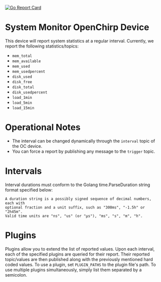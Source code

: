 [![Go Report Card](https://goreportcard.com/badge/github.com/openchirp/sysmonitor-device)](https://goreportcard.com/report/github.com/openchirp/sysmonitor-device)
# System Monitor OpenChirp Device
This device will report system statistics at a regular interval.
Currently, we report the following statistics/topics:
* `mem_total`
* `mem_available`
* `mem_used`
* `mem_usedpercent`
* `disk_used`
* `disk_free`
* `disk_total`
* `disk_usedpercent`
* `load_1min`
* `load_5min`
* `load_15min`

# Operational Notes
* The interval can be changed dynamically through the `interval` topic of the
OC device.
* You can force a report by publishing any message to the `trigger` topic.

# Intervals
Interval durations must conform to the Golang time.ParseDuration string format
specified below:
```
A duration string is a possibly signed sequence of decimal numbers, each with
optional fraction and a unit suffix, such as "300ms", "-1.5h" or "2h45m".
Valid time units are "ns", "us" (or "µs"), "ms", "s", "m", "h".
```

# Plugins
Plugins allow you to extend the list of reported values. Upon each interval,
each of the specified plugins are queried for their report.
Their reported topic/values are then published along with the previously
mentioned hard coded values.
To use a plugin, set `PLUGIN_PATHS` to the plugin file's path. To use multiple
plugins simultaneously, simply list them separated by a semicolon.
